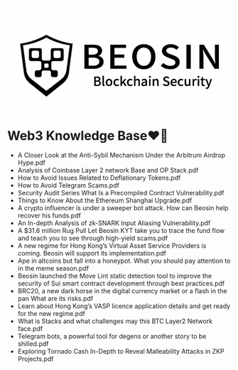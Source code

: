 ![alt](https://github.com/BeosinBlockchainSecurity/Web3-Knowledge-Base/blob/main/Black.png)
# Web3 Knowledge Base:heart_on_fire:

- A Closer Look at the Anti-Sybil Mechanism Under the Arbitrum Airdrop Hype.pdf
- Analysis of Coinbase Layer 2 network Base and OP Stack.pdf
- How to Avoid Issues Related to Deflationary Tokens.pdf
- How to Avoid Telegram Scams.pdf
- Security Audit Series What Is a Precompiled Contract Vulnerability.pdf
- Things to Know About the Ethereum Shanghai Upgrade.pdf
- A crypto influencer is under a sweeper bot attack. How can Beosin help recover his funds.pdf
- An In-depth Analysis of zk-SNARK Input Aliasing Vulnerability.pdf
- A $31.6 million Rug Pull Let Beosin KYT take you to trace the fund flow and teach you to see through high-yield scams.pdf
- A new regime for Hong Kong’s Virtual Asset Service Providers is coming. Beosin will support its implementation.pdf
- Ape in altcoins but fall into a honeypot. What you should pay attention to in the meme season.pdf
- Beosin launched the Move Lint static detection tool to improve the security of Sui smart contract development through best practices.pdf
- BRC20, a new dark horse in the digital currency market or a flash in the pan What are its risks.pdf
- Learn about Hong Kong’s VASP licence application details and get ready for the new regime.pdf
- What is Stacks and what challenges may this BTC Layer2 Network face.pdf
- Telegram bots, a powerful tool for degens or another story to be shilled.pdf
- Exploring Tornado Cash In-Depth to Reveal Malleability Attacks in ZKP Projects.pdf
